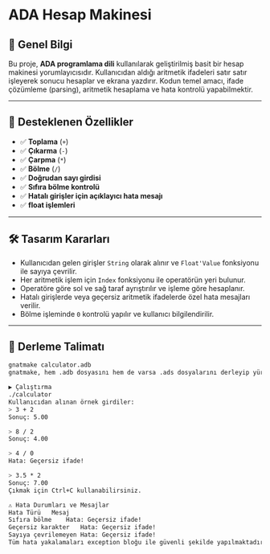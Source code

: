 # ADA Hesap Makinesi

## 📌 Genel Bilgi

Bu proje, **ADA programlama dili** kullanılarak geliştirilmiş basit bir hesap makinesi yorumlayıcısıdır. Kullanıcıdan aldığı aritmetik ifadeleri satır satır işleyerek sonucu hesaplar ve ekrana yazdırır. Kodun temel amacı, ifade çözümleme (parsing), aritmetik hesaplama ve hata kontrolü yapabilmektir.

---

## 🎯 Desteklenen Özellikler

- ✅ **Toplama** (`+`)
- ✅ **Çıkarma** (`-`)
- ✅ **Çarpma** (`*`)
- ✅ **Bölme** (`/`)
- ✅ **Doğrudan sayı girdisi**
- ✅ **Sıfıra bölme kontrolü**
- ✅ **Hatalı girişler için açıklayıcı hata mesajı**
- ✅ **float işlemleri**

---

## 🛠️ Tasarım Kararları

- Kullanıcıdan gelen girişler `String` olarak alınır ve `Float'Value` fonksiyonu ile sayıya çevrilir.
- Her aritmetik işlem için `Index` fonksiyonu ile operatörün yeri bulunur.
- Operatöre göre sol ve sağ taraf ayrıştırılır ve işleme göre hesaplanır.
- Hatalı girişlerde veya geçersiz aritmetik ifadelerde özel hata mesajları verilir.
- Bölme işleminde `0` kontrolü yapılır ve kullanıcı bilgilendirilir.

---

## 🔧 Derleme Talimatı

```bash
gnatmake calculator.adb
gnatmake, hem .adb dosyasını hem de varsa .ads dosyalarını derleyip yürütülebilir bir dosya (calculator) oluşturur.

▶️ Çalıştırma
./calculator
Kullanıcıdan alınan örnek girdiler:
> 3 + 2
Sonuç: 5.00

> 8 / 2
Sonuç: 4.00

> 4 / 0
Hata: Geçersiz ifade!

> 3.5 * 2
Sonuç: 7.00
Çıkmak için Ctrl+C kullanabilirsiniz.

⚠️ Hata Durumları ve Mesajlar
Hata Türü	Mesaj
Sıfıra bölme	Hata: Geçersiz ifade!
Geçersiz karakter	Hata: Geçersiz ifade!
Sayıya çevrilemeyen	Hata: Geçersiz ifade!
Tüm hata yakalamaları exception bloğu ile güvenli şekilde yapılmaktadır.

```
